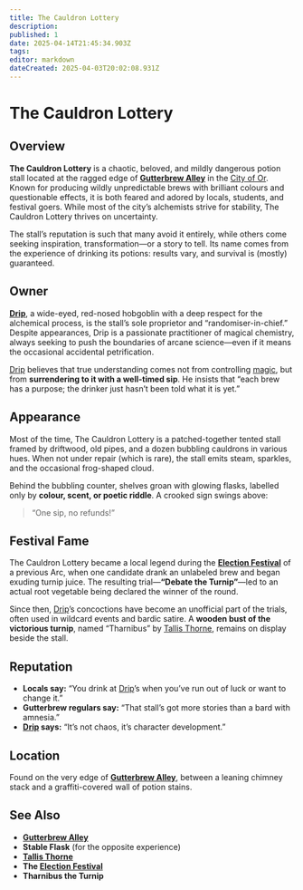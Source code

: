 ```yaml
---
title: The Cauldron Lottery
description: 
published: 1
date: 2025-04-14T21:45:34.903Z
tags: 
editor: markdown
dateCreated: 2025-04-03T20:02:08.931Z
---
```


# The Cauldron Lottery

## Overview
**The Cauldron Lottery** is a chaotic, beloved, and mildly dangerous potion stall located at the ragged edge of **[Gutterbrew Alley](/geography/settlement/city/city-of-or/district/gutterbrew-alley.md)** in the [City of Or](/geography/settlement/city/city-of-or.md). Known for producing wildly unpredictable brews with brilliant colours and questionable effects, it is both feared and adored by locals, students, and festival goers. While most of the city’s alchemists strive for stability, The Cauldron Lottery thrives on uncertainty.

The stall’s reputation is such that many avoid it entirely, while others come seeking inspiration, transformation—or a story to tell. Its name comes from the experience of drinking its potions: results vary, and survival is (mostly) guaranteed.

## Owner

**[Drip](/geography/settlement/city/city-of-or/shop/the-cauldron-lottery/drip.md)**, a wide-eyed, red-nosed hobgoblin with a deep respect for the alchemical process, is the stall’s sole proprietor and “randomiser-in-chief.” Despite appearances, Drip is a passionate practitioner of magical chemistry, always seeking to push the boundaries of arcane science—even if it means the occasional accidental petrification.

[Drip](/geography/settlement/city/city-of-or/shop/the-cauldron-lottery/drip.md) believes that true understanding comes not from controlling [magic](/structure/mechanic/magic.md), but from **surrendering to it with a well-timed sip**. He insists that “each brew has a purpose; the drinker just hasn’t been told what it is yet.”

## Appearance

Most of the time, The Cauldron Lottery is a patched-together tented stall framed by driftwood, old pipes, and a dozen bubbling cauldrons in various hues. When not under repair (which is rare), the stall emits steam, sparkles, and the occasional frog-shaped cloud.

Behind the bubbling counter, shelves groan with glowing flasks, labelled only by **colour, scent, or poetic riddle**. A crooked sign swings above:  
> “One sip, no refunds!”

## Festival Fame

The Cauldron Lottery became a local legend during the **[Election Festival](/generated/arena/events/election-festival.md)** of a previous Arc, when one candidate drank an unlabeled brew and began exuding turnip juice. The resulting trial—**“Debate the Turnip”**—led to an actual root vegetable being declared the winner of the round.

Since then, [Drip](/geography/settlement/city/city-of-or/shop/the-cauldron-lottery/drip.md)’s concoctions have become an unofficial part of the trials, often used in wildcard events and bardic satire. A **wooden bust of the victorious turnip**, named “Tharnibus” by [Tallis Thorne](/generated/hero/character/tallis-thorne.md), remains on display beside the stall.

## Reputation

- **Locals say:** “You drink at [Drip](/geography/settlement/city/city-of-or/shop/the-cauldron-lottery/drip.md)’s when you’ve run out of luck or want to change it.”
- **Gutterbrew regulars say:** “That stall’s got more stories than a bard with amnesia.”
- **[Drip](/geography/settlement/city/city-of-or/shop/the-cauldron-lottery/drip.md) says:** “It’s not chaos, it’s character development.”

## Location
Found on the very edge of **[Gutterbrew Alley](/geography/settlement/city/city-of-or/district/gutterbrew-alley.md)**, between a leaning chimney stack and a graffiti-covered wall of potion stains.

## See Also
- **[Gutterbrew Alley](/geography/settlement/city/city-of-or/district/gutterbrew-alley.md)**
- **Stable Flask** (for the opposite experience)
- **[Tallis Thorne](/generated/hero/character/tallis-thorne.md)**
- **The [Election Festival](/generated/arena/events/election-festival.md)**
- **Tharnibus the Turnip**

